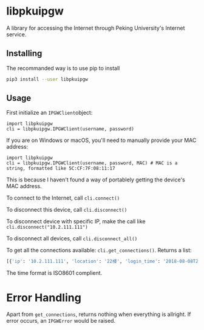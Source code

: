 # libpkuipgw

A library for accessing the Internet through Peking University's Internet service.

## Installing

The recommanded way is to use pip to install
```bash
pip3 install --user libpkuipgw
```

## Usage
First initialize an `IPGWClient`object:
```
import libpkuipgw
cli = libpkuipgw.IPGWClient(username, password)
```
If you are on Windows or macOS, you'll need to manually provide your MAC address:
```
import libpkuipgw
cli = libpkuipgw.IPGWClient(username, password, MAC) # MAC is a string, formatted like 5C:CF:7F:08:11:17
```
This is because I haven't found a way of portablely getting the device's MAC address.

To connect to the Internet, call `cli.connect()`

To disconnect this device, call `cli.disconnect()`

To disconnect device with specific IP, make the call like `cli.disconnect("10.2.111.111")`

To disconnect all devices, call `cli.disconnect_all()`

To get all the connections available: `cli.get_connections()`. Returns a list:
```python
[{'ip': '10.2.111.111', 'location': '22楼', 'login_time': '2018-08-08T22:22:22+08'}, {'ip': '10.2.222.222', 'location': '33楼', 'login_time': '2018-08-08T11:11:11+08'}]
```
The time format is ISO8601 complient.

# Error Handling

Apart from `get_connections`, returns nothing when everything is allright. If error occurs, an `IPGWError` would be raised. 


